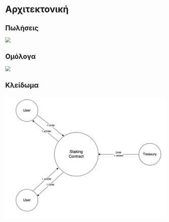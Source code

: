 # Αρχιτεκτονική

## **Πωλήσεις**

![](https://docs.olympusdao.finance/\~/files/v0/b/gitbook-28427.appspot.com/o/assets%2F-MV4hwONledQK5nEDaUc%2F-MV4i-z3ha2mSACt8QZb%2F-MVA2Zlbqcc7GXc0Lf83%2Fimage.png?alt=media\&token=3dce35f3-bfa5-401c-857f-799ef38ef127)

## **Ομόλογα**

![](https://docs.olympusdao.finance/\~/files/v0/b/gitbook-28427.appspot.com/o/assets%2F-MV4hwONledQK5nEDaUc%2F-MV4i-z3ha2mSACt8QZb%2F-MVA3yum0jyw8iJsdQwP%2Fimage.png?alt=media\&token=6fcb32c9-ec07-48f6-b49f-dc3ff4b74fd8)

## **Κλείδωμα**

![](<../.gitbook/assets/image (11).png>)
